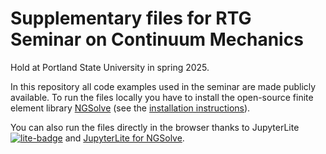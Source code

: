 # Supplementary files for RTG Seminar on Continuum Mechanics 
Hold at Portland State University in spring 2025.

In this repository all code examples used in the seminar are made publicly available. To run the files locally you have to install the open-source finite element library [NGSolve](https://ngsolve.org) (see the [installation instructions](https://docu.ngsolve.org/latest/)).

You can also run the files directly in the browser thanks to JupyterLite [![lite-badge](https://jupyterlite.rtfd.io/en/latest/_static/badge.svg)](https://jupyterlite.readthedocs.io/en/latest/index.html) and [JupyterLite for NGSolve](https://ngsolve.github.io/jupyterlite_ngsolve/).
